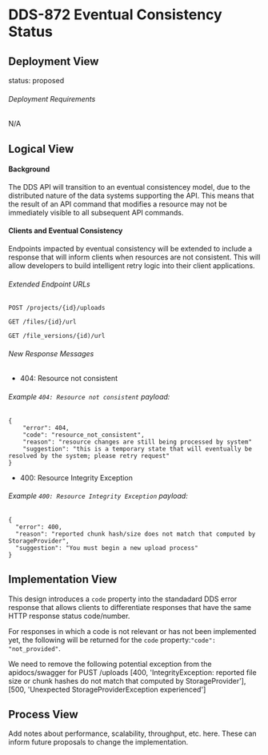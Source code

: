 # DDS-872 Eventual Consistency Status

## Deployment View

status: proposed

###### Deployment Requirements

N/A

## Logical View

#### Background

The DDS API will transition to an eventual consistencey model, due to the distributed nature of the data systems supporting the API. This means that the result of an API command that modifies a resource may not be immediately visible to all subsequent API commands.

#### Clients and Eventual Consistency

Endpoints impacted by eventual consistency will be extended to include a response that will inform clients when resources are not consistent.  This will allow developers to build intelligent retry logic into their client applications.

###### Extended Endpoint URLs
 `POST /projects/{id}/uploads`

 `GET /files/{id}/url`

 `GET /file_versions/{id)/url`

###### New Response Messages
* 404: Resource not consistent

###### Example `404: Resource not consistent` payload:

```
{
	"error": 404,
	"code": "resource_not_consistent",
	"reason": "resource changes are still being processed by system"
	"suggestion": "this is a temporary state that will eventually be resolved by the system; please retry request"
}
```

* 400: Resource Integrity Exception

###### Example `400: Resource Integrity Exception` payload:

```
{
  "error": 400,
  "reason": "reported chunk hash/size does not match that computed by StorageProvider",
  "suggestion": "You must begin a new upload process"
}
```

## Implementation View

This design introduces a `code` property into the standadard DDS error response that allows clients to differentiate responses that have the same HTTP response status code/number.

For responses in which a code is not relevant or has not been implemented yet, the following will be returned for the `code` property:`"code": "not_provided"`.

We need to remove the following potential exception from the apidocs/swagger for PUST /uploads
[400, 'IntegrityException: reported file size or chunk hashes do not match that computed by StorageProvider'],
[500, 'Unexpected StorageProviderException experienced']

## Process View

Add notes about performance, scalability, throughput, etc. here. These can inform future proposals to change the implementation.
